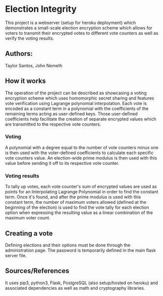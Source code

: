 # Election Integrity

This project is a webserver (setup for heroku deployment) which demonstrates
a small-scale election encryption scheme which allows for voters to transmit
their encrypted votes to different vote counters as well as verify the voting results.

## Authors:
Taylor Santos, John Nemeth

## How it works
The operation of the project can be described as showcasing a voting encryption scheme 
which uses homomorphic secret sharing and features vote verification using Lagrange polynomial interpolation.
Each vote is encoded as a constant term in a polynomial with the coefficients of the remaining terms
acting as user-defined keys. Those user-defined coefficients help facilitate the creation of separate
encrypted values which are transmitted to the respective vote counters.

### Voting
A polynomial with a degree equal to the number of vote counters minus one is then used with 
the voter-defined coefficients to calculate each specific vote counters value. An
election-wide prime modulus is then used with this value before sending it off to its 
respective vote counter. 

### Voting results
To tally up votes, each vote counter's sum of encrypted values are used as points for
an Interpolating Lagrange Polynomial in order to find the constant term. Once it's found,
and after the prime modulus is used with this constant term, 
the number of maximum voters allowed (defined at the beginning of the election) is used to
find the vote tally for each election option when expressing the resulting value as a linear 
combination of the maximum voter count.

## Creating a vote
Defining elections and their options must be done through the administration page. 
The password is temporarily defined in the main flask server file.

## Sources/References
It uses pip3, python3, Flask, PostgreSQL (also setup/hosted on heroku) and associated 
dependencies as well as math and cryptography libraries.
